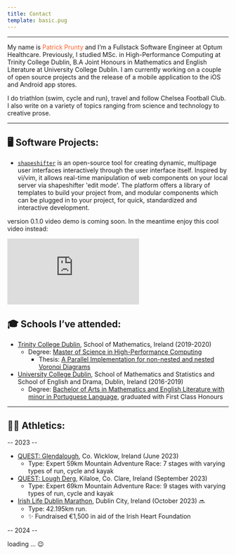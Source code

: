 ```yaml
---
title: Contact
template: basic.pug
---
```


--- 

My name is  <span style="color:#FF612B">Patrick Prunty</span> and I’m a Fullstack Software Engineer
at Optum Healthcare. Previously, I studied MSc. in High-Performance Computing at Trinity College
Dublin, B.A Joint Honours in Mathematics and English Literature at University College Dublin. I am currently working
on a couple of open source projects and the release of a mobile application to the iOS and Android 
app stores.

I do triathlon (swim, cycle and run), travel and follow Chelsea Football Club. I also write on a variety of topics 
ranging from science and technology to creative prose.

---


## 🖥️ Software Projects:


* <a href="https://github.com/pprunty/shapeshifter" target="_blank" rel="noopener noreferrer">```shapeshifter```</a> is an open-source tool
for creating dynamic, multipage user interfaces interactively through the user interface itself. Inspired by vi/vim, 
it allows real-time manipulation of web components on your local server via shapeshifter 'edit mode'. The platform offers
a library of templates to build your project from, and modular components which can be plugged in to your project, for 
quick, standardized and interactive development.

version 0.1.0 video demo is coming soon. In the meantime enjoy this cool video instead: 

<div class="youtube-container">
  <iframe class="youtube-video" src="https://www.youtube.com/embed/FFCXHr8aKDk?si=OwNZwSGVecTeBByv" title="YouTube video player" frameborder="0" allow="accelerometer; autoplay; clipboard-write; encrypted-media; gyroscope; picture-in-picture; web-share" allowfullscreen></iframe>
  <br/>
</div>

[//]: # ()
[//]: # ()
[//]: # (**Calling on developers!** 🚀 Are you a developer with a passion for redefining the frontend landscape? We would )

[//]: # (love for you to contribute! Before jumping in, please review our contributor guidelines and code of conduct for)

[//]: # (adding plugins and templates to the library, and/or contributing to the core project. Feel free to reach out via )

[//]: # (GitHub or email for collaboration opportunities.)

[//]: # ()
[//]: # (* <a href="https://www.tcd.ie" target="_blank" rel="noopener noreferrer">```Shared```</a> -  Unleash the Power of )

[//]: # (Curiosity with Shared, the ultimate cross-platform mobile app for iOS and Android. Ever wondered what movies your)

[//]: # (friends are binging or which playlists keep them going? Shared bridges the gap between your Netflix nights and )

[//]: # (Spotify vibes, aggregating your favorite content into a weekly report that gets showcased to your followers. Dive into)

[//]: # (a world shaped by the preferences of people you care about and find your next obsession. It's not just social )

[//]: # (networking; it's a journey through the collective interests of your community. Don't miss out — join Shared and start )

[//]: # (discovering today! 🔜)

[//]: # ()
[//]: # (<div class="app-store-badge-container">)

[//]: # (  <a href='https://play.google.com/store/apps/details?id=com.imangi.templerun&pcampaignid=pcampaignidMKT-Other-global-all-co-prtnr-py-PartBadge-Mar2515-1' class="app-store-badge google-play-badge">)

[//]: # (    <img alt='Get it on Google Play' src='https://play.google.com/intl/en_us/badges/static/images/badges/en_badge_web_generic.png'/>)

[//]: # (  </a>)

[//]: # (  <a href="https://apps.apple.com/us/app/temple-run/id420009108?itsct=apps_box_badge&amp;itscg=30200" class="app-store-badge apple-store-badge">)

[//]: # (    <img src="https://tools.applemediaservices.com/api/badges/download-on-the-app-store/white/en-us?size=250x83&amp;releaseDate=1312416000" alt="Download on the App Store">)

[//]: # (  </a>)

[//]: # (</div>)

[//]: # ()
[//]: # (---)


## 🎓 Schools I’ve attended:

* <a href="https://www.tcd.ie" target="_blank" rel="noopener noreferrer">Trinity College Dublin</a>, School of Mathematics, Ireland (2019-2020)
  * Degree: <a href="https://www.tcd.ie/courses/postgraduate/courses/high-performance-computing-msc--pgraddip/"
  target="_blank" rel="noopener noreferrer">Master of Science in High-Performance Computing</a>
    * Thesis: <a href="https://pprunty.github.io/pprunty/assets/pdfs/thesis.pdf"
      target="_blank" rel="noopener noreferrer">A Parallel Implementation for non-nested and nested Voronoi Diagrams</a>
* <a href="https://www.ucd.ie" target="_blank" rel="noopener noreferrer">University College Dublin</a>, School of Mathematics and Statistics and School of English 
and Drama, Dublin, Ireland (2016-2019)
  * Degree: <a href="https://www.myucd.ie/courses/arts-humanities/" target="_blank" rel="noopener noreferrer">Bachelor of Arts in Mathematics and English Literature with minor in Portuguese Language</a>,
    graduated with First Class Honours

---

## 🏃🏼 Athletics:

-- 2023 --
* <a href="https://questadventureseries.com/races/quest-glendalough/" target="_blank" rel="noopener noreferrer">QUEST:
Glendalough</a>, Co. Wicklow, Ireland (June 2023)
  * Type: Expert 59km Mountain Adventure Race: 7 stages with varying types of run, cycle and kayak
* <a href="https://questadventureseries.com/races/quest-lough-derg/" target="_blank" rel="noopener noreferrer">QUEST:
  Lough Derg</a>, Kilaloe, Co. Clare, Ireland (September 2023)
  * Type: Expert 69km Mountain Adventure Race: 9 stages with varying types of run, cycle and kayak
* <a href="https://irishlifedublinmarathon.ie" target="_blank" rel="noopener noreferrer">Irish 
Life Dublin Marathon</a>, Dublin City, Ireland (October 2023) 🔜
  * Type: 42.195km run.
  * ✨ Fundraised €1,500 in aid of the Irish Heart Foundation 

-- 2024 --

[//]: # ()
[//]: # (* <a href="https://questadventureseries.com/races/quest-lough-derg/" target="_blank" rel="noopener noreferrer"> Base2Race Wicklow Triathlon</a>, Co. Wicklow, Ireland &#40;July 2024&#41; 🔜)

[//]: # (  * Type: Olympic Triathlon &#40;1.5km swim, 40km cycle and 10km run&#41;)

[//]: # (* <a href="https://questadventureseries.com/races/quest-lough-derg/" target="_blank" rel="noopener noreferrer">QUEST:)

[//]: # (  Killarney</a>, Killarney, Co. Kerry, Ireland &#40;October 2024&#41; 🔜)

[//]: # (  * Type: Expert 85km Mountain Adventure Race: 9 stages with varying types of run, cycle and kayak)

loading ... 😉

[//]: # (---)

[//]: # (## 👨🏼‍🏫 Educational video series:)

[//]: # ()
[//]: # (* Deep Learning:)

[//]: # ()
[//]: # (* Space exploration:)

[//]: # ()
[//]: # (* Large Language Models &#40;LLMs&#41;:)

[//]: # ()
[//]: # (* What is life?)

[//]: # ()
[//]: # (Todo: add YouTube video with links to videos and snap horizontal carousel)
